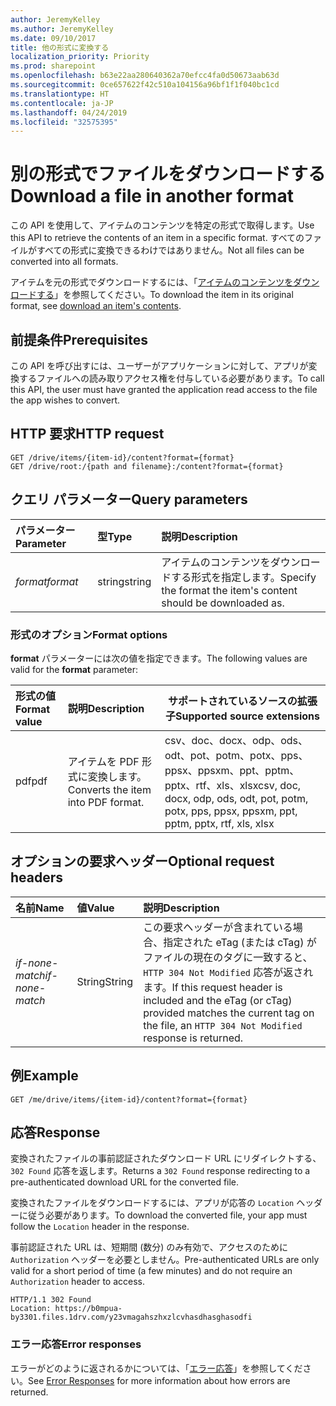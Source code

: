 ```yaml
---
author: JeremyKelley
ms.author: JeremyKelley
ms.date: 09/10/2017
title: 他の形式に変換する
localization_priority: Priority
ms.prod: sharepoint
ms.openlocfilehash: b63e22aa280640362a70efcc4fa0d50673aab63d
ms.sourcegitcommit: 0ce657622f42c510a104156a96bf1f1f040bc1cd
ms.translationtype: HT
ms.contentlocale: ja-JP
ms.lasthandoff: 04/24/2019
ms.locfileid: "32575395"
---
```

# <a name="download-a-file-in-another-format"></a><span data-ttu-id="23698-102">別の形式でファイルをダウンロードする</span><span class="sxs-lookup"><span data-stu-id="23698-102">Download a file in another format</span></span>

<span data-ttu-id="23698-103">この API を使用して、アイテムのコンテンツを特定の形式で取得します。</span><span class="sxs-lookup"><span data-stu-id="23698-103">Use this API to retrieve the contents of an item in a specific format.</span></span>
<span data-ttu-id="23698-104">すべてのファイルがすべての形式に変換できるわけではありません。</span><span class="sxs-lookup"><span data-stu-id="23698-104">Not all files can be converted into all formats.</span></span>

<span data-ttu-id="23698-105">アイテムを元の形式でダウンロードするには、「[アイテムのコンテンツをダウンロードする](driveitem-get-content.md)」を参照してください。</span><span class="sxs-lookup"><span data-stu-id="23698-105">To download the item in its original format, see [download an item's contents](driveitem-get-content.md).</span></span>

## <a name="prerequisites"></a><span data-ttu-id="23698-106">前提条件</span><span class="sxs-lookup"><span data-stu-id="23698-106">Prerequisites</span></span>

<span data-ttu-id="23698-107">この API を呼び出すには、ユーザーがアプリケーションに対して、アプリが変換するファイルへの読み取りアクセス権を付与している必要があります。</span><span class="sxs-lookup"><span data-stu-id="23698-107">To call this API, the user must have granted the application read access to the file the app wishes to convert.</span></span>

## <a name="http-request"></a><span data-ttu-id="23698-108">HTTP 要求</span><span class="sxs-lookup"><span data-stu-id="23698-108">HTTP request</span></span>

<!-- { "blockType": "ignored" } -->

```http
GET /drive/items/{item-id}/content?format={format}
GET /drive/root:/{path and filename}:/content?format={format}
```

## <a name="query-parameters"></a><span data-ttu-id="23698-109">クエリ パラメーター</span><span class="sxs-lookup"><span data-stu-id="23698-109">Query parameters</span></span>

| <span data-ttu-id="23698-110">パラメーター</span><span class="sxs-lookup"><span data-stu-id="23698-110">Parameter</span></span>      | <span data-ttu-id="23698-111">型</span><span class="sxs-lookup"><span data-stu-id="23698-111">Type</span></span>  | <span data-ttu-id="23698-112">説明</span><span class="sxs-lookup"><span data-stu-id="23698-112">Description</span></span>                                                    |
|:----------|:-------|:---------------------------------------------------------------|
| <span data-ttu-id="23698-113">_format_</span><span class="sxs-lookup"><span data-stu-id="23698-113">_format_</span></span>  | <span data-ttu-id="23698-114">string</span><span class="sxs-lookup"><span data-stu-id="23698-114">string</span></span> | <span data-ttu-id="23698-115">アイテムのコンテンツをダウンロードする形式を指定します。</span><span class="sxs-lookup"><span data-stu-id="23698-115">Specify the format the item's content should be downloaded as.</span></span> |


### <a name="format-options"></a><span data-ttu-id="23698-116">形式のオプション</span><span class="sxs-lookup"><span data-stu-id="23698-116">Format options</span></span>

<span data-ttu-id="23698-117">**format** パラメーターには次の値を指定できます。</span><span class="sxs-lookup"><span data-stu-id="23698-117">The following values are valid for the **format** parameter:</span></span>

| <span data-ttu-id="23698-118">形式の値</span><span class="sxs-lookup"><span data-stu-id="23698-118">Format value</span></span> | <span data-ttu-id="23698-119">説明</span><span class="sxs-lookup"><span data-stu-id="23698-119">Description</span></span>                        | <span data-ttu-id="23698-120">サポートされているソースの拡張子</span><span class="sxs-lookup"><span data-stu-id="23698-120">Supported source extensions</span></span>
|:-------------|:-----------------------------------|----------------------------
| <span data-ttu-id="23698-121">pdf</span><span class="sxs-lookup"><span data-stu-id="23698-121">pdf</span></span>          | <span data-ttu-id="23698-122">アイテムを PDF 形式に変換します。</span><span class="sxs-lookup"><span data-stu-id="23698-122">Converts the item into PDF format.</span></span> | <span data-ttu-id="23698-123">csv、doc、docx、odp、ods、odt、pot、potm、potx、pps、ppsx、ppsxm、ppt、pptm、pptx、rtf、xls、xlsx</span><span class="sxs-lookup"><span data-stu-id="23698-123">csv, doc, docx, odp, ods, odt, pot, potm, potx, pps, ppsx, ppsxm, ppt, pptm, pptx, rtf, xls, xlsx</span></span>

## <a name="optional-request-headers"></a><span data-ttu-id="23698-124">オプションの要求ヘッダー</span><span class="sxs-lookup"><span data-stu-id="23698-124">Optional request headers</span></span>

| <span data-ttu-id="23698-125">名前</span><span class="sxs-lookup"><span data-stu-id="23698-125">Name</span></span>            | <span data-ttu-id="23698-126">値</span><span class="sxs-lookup"><span data-stu-id="23698-126">Value</span></span>   | <span data-ttu-id="23698-127">説明</span><span class="sxs-lookup"><span data-stu-id="23698-127">Description</span></span>                                                                                                                                              |
|:----------------|:--------|:---------------------------------------------------------------------------------------------------------------------------------------------------------|
| <span data-ttu-id="23698-128">_if-none-match_</span><span class="sxs-lookup"><span data-stu-id="23698-128">_if-none-match_</span></span> | <span data-ttu-id="23698-129">String</span><span class="sxs-lookup"><span data-stu-id="23698-129">String</span></span>  | <span data-ttu-id="23698-130">この要求ヘッダーが含まれている場合、指定された eTag (または cTag) がファイルの現在のタグに一致すると、`HTTP 304 Not Modified` 応答が返されます。</span><span class="sxs-lookup"><span data-stu-id="23698-130">If this request header is included and the eTag (or cTag) provided matches the current tag on the file, an `HTTP 304 Not Modified` response is returned.</span></span> |

## <a name="example"></a><span data-ttu-id="23698-131">例</span><span class="sxs-lookup"><span data-stu-id="23698-131">Example</span></span>

<!-- { "blockType": "request", "name": "convert-item-content", "scopes": "files.read" } -->

```http
GET /me/drive/items/{item-id}/content?format={format}
```

## <a name="response"></a><span data-ttu-id="23698-132">応答</span><span class="sxs-lookup"><span data-stu-id="23698-132">Response</span></span>

<span data-ttu-id="23698-133">変換されたファイルの事前認証されたダウンロード URL にリダイレクトする、`302 Found` 応答を返します。</span><span class="sxs-lookup"><span data-stu-id="23698-133">Returns a `302 Found` response redirecting to a pre-authenticated download URL for the converted file.</span></span>

<span data-ttu-id="23698-134">変換されたファイルをダウンロードするには、アプリが応答の `Location` ヘッダーに従う必要があります。</span><span class="sxs-lookup"><span data-stu-id="23698-134">To download the converted file, your app must follow the `Location` header in the response.</span></span>

<span data-ttu-id="23698-135">事前認証された URL は、短期間 (数分) のみ有効で、アクセスのために `Authorization` ヘッダーを必要としません。</span><span class="sxs-lookup"><span data-stu-id="23698-135">Pre-authenticated URLs are only valid for a short period of time (a few minutes) and do not require an `Authorization` header to access.</span></span>

<!-- { "blockType": "response", "@odata.type": "stream" } -->

```http
HTTP/1.1 302 Found
Location: https://b0mpua-by3301.files.1drv.com/y23vmagahszhxzlcvhasdhasghasodfi
```

### <a name="error-responses"></a><span data-ttu-id="23698-136">エラー応答</span><span class="sxs-lookup"><span data-stu-id="23698-136">Error responses</span></span>

<span data-ttu-id="23698-137">エラーがどのように返されるかについては、「[エラー応答][error-response]」を参照してください。</span><span class="sxs-lookup"><span data-stu-id="23698-137">See [Error Responses][error-response] for more information about how errors are returned.</span></span>

[error-response]: /graph/errors
[file-facet]: ../resources/file.md

<!-- {
  "type": "#page.annotation",
  "description": "Convert the contents of an item in OneDrive to a different format.",
  "keywords": "convert,pdf,convert to pdf",
  "section": "documentation",
  "tocPath": "Items/Download formats"
} -->
